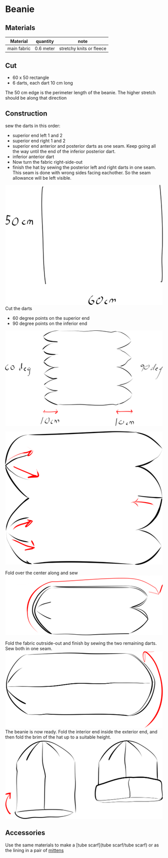 # Beanie 

## Materials

| Material | quantity | note |
| ---- | ---- | ---- |
| main fabric | 0.6 meter | stretchy knits or fleece |


## Cut


- 60 x 50 rectangle 
- 6 darts, each dart 10 cm long

The 50 cm edge is the perimeter length of the beanie. The higher stretch should be along that direction

## Construction

sew the darts in this order:

- superior end left 1 and 2
- superior end right 1 and 2
- superior end anterior and posterior darts as one seam. Keep going all the way until the end of the inferior posterior dart.
- inferior anterior dart
- Now turn the fabric right-side-out
- finish the hat by sewing the posterior left and right darts in one seam. This seam is done with wrong sides facing eachother. So the seam allowance will be left visible.

![](beanie_g538.svg)
Cut the darts

- 60 degree points on the superior end
- 90 degree points on the inferior end

![](beanie_g539.svg)

![](beanie_g540.svg)


Fold over the center along and sew 
![](beanie_g541.svg)

Fold the fabric outrside-out and finish by sewing the two remaining darts. Sew both in one seam.
![](beanie_g542.svg)
The beanie is now ready. Fold the interior end inside the exterior end, and then fold the brim of the hat up to a suitable height.
![](beanie_g543.svg)


## Accessories



Use the same materials to make a [tube scarf](tube scarf/tube scarf) or as the lining in a pair of  [mittens](../mitten.svg)
